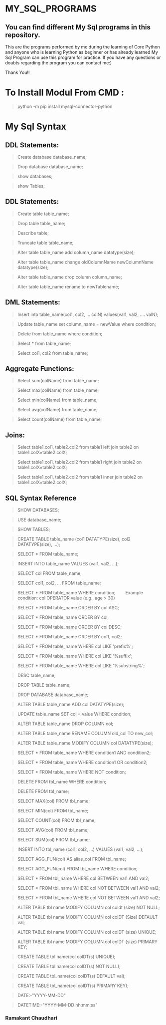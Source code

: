 # MY_SQL_PROGRAMS

## You can find different My Sql programs in this repository.

This are the programs performed by me during the learning of Core Python and anyone who is learning Python as beginner or has already learned My Sql Program can use this program for practice. If you have any questions or doubts regarding the program you can contact me:)

Thank You!!

# To Install Modul From CMD :
>python -m pip install mysql-connector-python

# My Sql Syntax
 
## DDL Statements: 
>Create database database_name; 

>Drop database database_name;

>show databases;

>show Tables;


## DDL Statements: 
>Create table table_name;

>Drop table table_name;
 
>Describe table;

>Truncate table table_name;

>Alter table table_name add column_name datatype(size);

>Alter table table_name change oldColumnName newColumnName datatype(size);

>Alter table table_name drop column column_name;

>Alter table table_name rename to newTablename;
   
## DML Statements: 
>Insert into table_name(col1, col2, … colN) values(val1, val2, …. valN);
 
>Update table_name set column_name = newValue where condition;

>Delete from table_name where condition;

>Select * from table_name;

>Select col1, col2 from table_name;
    
## Aggregate Functions: 
>Select sum(colName) from table_name;

>Select max(colName) from table_name;

>Select min(colName) from table_name;

>Select avg(colName) from table_name;
 
>Select count(colName) from table_name;
   
## Joins: 
>Select table1.col1, table2.col2 from table1 left join table2 on table1.colX=table2.colX;
 
>Select table1.col1, table2.col2 from table1 right join table2 on table1.colX=table2.colX;

>Select table1.col1, table2.col2 from table1 inner join table2 on table1.colX=table2.colX;




## SQL Syntax Reference


>SHOW DATABASES;

>USE database_name;

>SHOW TABLES;

>CREATE TABLE table_name (col1 DATATYPE(size), col2 DATATYPE(size), ...);

>SELECT * FROM table_name;

>INSERT INTO table_name VALUES (val1, val2, ...);

>SELECT col FROM table_name;

>SELECT col1, col2, ... FROM table_name;

>SELECT * FROM table_name WHERE condition;
  Example condition: col OPERATOR value (e.g., age > 30)

>SELECT * FROM table_name ORDER BY col ASC;

>SELECT * FROM table_name ORDER BY col;

>SELECT * FROM table_name ORDER BY col DESC;

>SELECT * FROM table_name ORDER BY col1, col2;

>SELECT * FROM table_name WHERE col LIKE 'prefix%';

>SELECT * FROM table_name WHERE col LIKE '%suffix';

>SELECT * FROM table_name WHERE col LIKE '%substring%';

>DESC table_name;

>DROP TABLE table_name;

>DROP DATABASE database_name;

>ALTER TABLE table_name ADD col DATATYPE(size);

>UPDATE table_name SET col = value WHERE condition;

>ALTER TABLE table_name DROP COLUMN col;

>ALTER TABLE table_name RENAME COLUMN old_col TO new_col;

>ALTER TABLE table_name MODIFY COLUMN col DATATYPE(size);

>SELECT * FROM table_name WHERE condition1 AND condition2;

>SELECT * FROM table_name WHERE condition1 OR condition2;

>SELECT * FROM table_name WHERE NOT condition;


>DELETE FROM tbl_name WHERE condition;


>DELETE FROM tbl_name;


>SELECT MAX(col) FROM tbl_name;


>SELECT MIN(col) FROM tbl_name;

 
>SELECT COUNT(col) FROM tbl_name;


>SELECT AVG(col) FROM tbl_name;


>SELECT SUM(col) FROM tbl_name;


>INSERT INTO tbl_name (col1, col2, ...) VALUES (val1, val2, ...);


>SELECT AGG_FUN(col) AS alias_col FROM tbl_name;


>SELECT AGG_FUN(col) FROM tbl_name WHERE condition;

>SELECT * FROM tbl_name WHERE col BETWEEN val1 AND val2;


>SELECT * FROM tbl_name WHERE col NOT BETWEEN val1 AND val2;

>SELECT * FROM tbl_name WHERE col NOT BETWEEN val1 AND val2;

>ALTER TABLE tbl name MODIFY COLUMN col coldt (size) NOT NULL;

>ALTER TABLE tbl name MODIFY COLUMN col colDT (Size) DEFAULT val;

>ALTER TABLE tbl name MODIFY COLUMN col colDT (size) UNIQUE;

>ALTER TABLE tbl name MODIFY COLUMN col colDT (size) PRIMARY KEY;

>CREATE TABLE tbl name(col colDT(s) UNIQUE);

>CREATE TABLE tbl name(col colDT(s) NOT NULL);

>CREATE TABLE tbl_name(col colDT(s) DEFAULT val);

>CREATE TABLE tbl_name(col colDT(s) PRIMARY KEY);

>DATE:-"YYYY-MM-DD"

>DATETIME:-"YYYY-MM-DD hh:mm:ss"

### Ramakant Chaudhari
